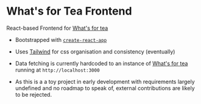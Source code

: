 # What's for Tea Frontend

React-based Frontend for [What's for tea](https://github.com/Essk/whats-for-tea#readme)


* Bootstrapped with [`create-react-app`](https://create-react-app.dev/)

* Uses [Tailwind](https://tailwindcss.com/) for css organisation and consistency (eventually)

* Data fetching is currently hardcoded to an instance of [What's for tea](https://github.com/Essk/whats-for-tea#readme) running at `http://localhost:3000`

* As this is a a toy project in early development with requirements largely undefined and no roadmap to speak of, external contributions are likely to be rejected.
